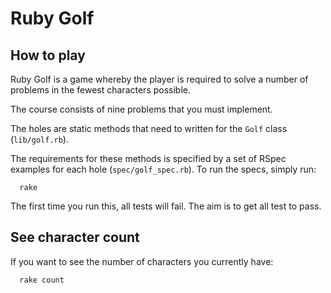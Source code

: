 # Ruby Golf

## How to play
Ruby Golf is a game whereby the player is required to solve a number of problems in the fewest characters possible.

The course consists of nine problems that you must implement.

The holes are static methods that need to written for the `Golf` class (`lib/golf.rb`).

The requirements for these methods is specified by a set of RSpec examples for each hole (`spec/golf_spec.rb`). To run the specs, simply run:
```
  rake
```
The first time you run this, all tests will fail. The aim is to get all test to pass.

## See character count
If you want to see the number of characters you currently have:
```
  rake count
```
